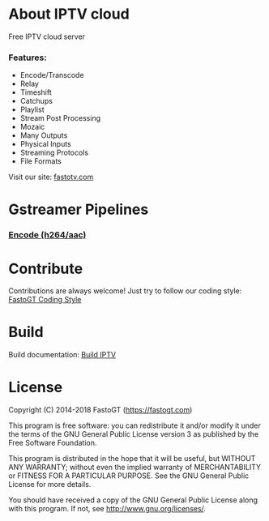 About IPTV cloud
===============
Free IPTV cloud server
### Features:
* Encode/Transcode
* Relay
* Timeshift
* Catchups
* Playlist
* Stream Post Processing
* Mozaic
* Many Outputs
* Physical Inputs
* Streaming Protocols
* File Formats

Visit our site: [fastotv.com](https://fastotv.com)

Gstreamer Pipelines
==========
### [Encode (h264/aac)](https://fastotv.com/pipelines/encode.html)

Contribute
==========
Contributions are always welcome! Just try to follow our coding style: [FastoGT Coding Style](https://github.com/fastogt/fastonosql/wiki/Coding-Style)

Build
========
Build documentation: [Build IPTV](https://github.com/fastogt/iptv/wiki/Build)

License
=======

Copyright (C) 2014-2018 FastoGT (https://fastogt.com)

This program is free software: you can redistribute it and/or modify
it under the terms of the GNU General Public License version 3 as 
published by the Free Software Foundation.

This program is distributed in the hope that it will be useful,
but WITHOUT ANY WARRANTY; without even the implied warranty of
MERCHANTABILITY or FITNESS FOR A PARTICULAR PURPOSE.  See the
GNU General Public License for more details.

You should have received a copy of the GNU General Public License
along with this program. If not, see <http://www.gnu.org/licenses/>.
